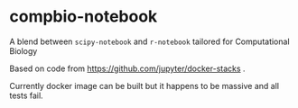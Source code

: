 # compbio-notebook
A blend between `scipy-notebook` and `r-notebook` tailored for Computational Biology

Based on code from https://github.com/jupyter/docker-stacks .

Currently docker image can be built but it happens to be massive and all tests fail.


